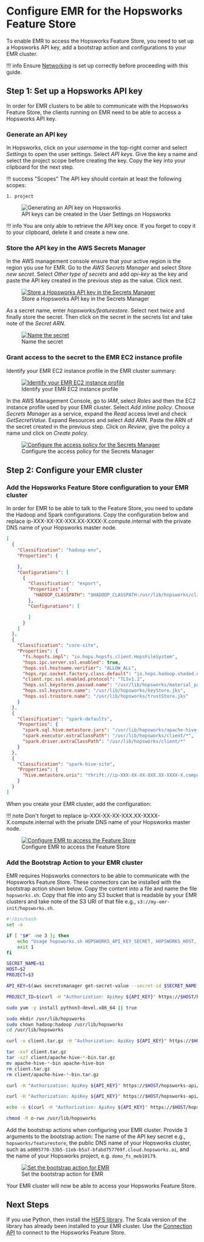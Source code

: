 # Configure EMR for the Hopsworks Feature Store
To enable EMR to access the Hopsworks Feature Store, you need to set up a Hopsworks API key, add a bootstrap action and configurations to your EMR cluster.

!!! info
    Ensure [Networking](networking.md) is set up correctly before proceeding with this guide.

## Step 1: Set up a Hopsworks API key
In order for EMR clusters to be able to communicate with the Hopsworks Feature Store, the clients running on EMR need to be able to access a Hopsworks API key.

### Generate an API key

In Hopsworks, click on your *username* in the top-right corner and select *Settings* to open the user settings. Select *API keys*. Give the key a name and select the project scope before creating the key. Copy the key into your clipboard for the next step.

!!! success "Scopes"
    The API key should contain at least the following scopes:

    1. project

<p align="center">
  <figure>
    <img src="../../../assets/images/emr/api_key.png" alt="Generating an API key on Hopsworks">
    <figcaption>API keys can be created in the User Settings on Hopsworks</figcaption>
  </figure>
</p>

!!! info
    You are only able to retrieve the API key once. If you forget to copy it to your clipboard, delete it and create a new one.

### Store the API key in the AWS Secrets Manager

In the AWS management console ensure that your active region is the region you use for EMR.
Go to the *AWS Secrets Manager* and select *Store new secret*. Select *Other type of secrets* and add *api-key*
as the key and paste the API key created in the previous step as the value. Click next.

<p align="center">
  <figure>
    <a  href="../../../assets/images/databricks/aws/databricks_secrets_manager_step_1.png">
      <img src="../../../assets/images/databricks/aws/databricks_secrets_manager_step_1.png" alt="Store a Hopsworks API key in the Secrets Manager">
    </a>
    <figcaption>Store a Hopsworks API key in the Secrets Manager</figcaption>
  </figure>
</p>

As a secret name, enter *hopsworks/featurestore*. Select next twice and finally store the secret.
Then click on the secret in the secrets list and take note of the *Secret ARN*.

<p align="center">
  <figure>
    <a  href="../../../assets/images/emr/secrets_manager.png">
      <img src="../../../assets/images/emr/secrets_manager.png" alt="Name the secret">
    </a>
    <figcaption>Name the secret</figcaption>
  </figure>
</p>

### Grant access to the secret to the EMR EC2 instance profile

Identify your EMR EC2 instance profile in the EMR cluster summary:
<p align="center">
  <figure>
    <a  href="../../../assets/images/emr/emr_instance_profile.png">
      <img src="../../../assets/images/emr/emr_instance_profile.png" alt="Identify your EMR EC2 instance profile">
    </a>
    <figcaption>Identify your EMR EC2 instance profile</figcaption>
  </figure>
</p>


In the AWS Management Console, go to *IAM*, select *Roles* and then the EC2 instance profile used by your EMR cluster.
Select *Add inline policy*. Choose *Secrets Manager* as a service, expand the *Read* access level and check *GetSecretValue*.
Expand Resources and select *Add ARN*. Paste the ARN of the secret created in the previous step.
Click on *Review*, give the policy a name und click on *Create policy*.

<p align="center">
  <figure>
    <a  href="../../../assets/images/emr/emr_policy.png">
      <img src="../../../assets/images/emr/emr_policy.png" alt="Configure the access policy for the Secrets Manager">
    </a>
    <figcaption>Configure the access policy for the Secrets Manager</figcaption>
  </figure>
</p>

## Step 2: Configure your EMR cluster

### Add the Hopsworks Feature Store configuration to your EMR cluster
In order for EMR to be able to talk to the Feature Store, you need to update the Hadoop and Spark configurations.
Copy the configuration below and replace ip-XXX-XX-XX-XXX.XX-XXXX-X.compute.internal with the private DNS name of your Hopsworks master node.

```json
[
  {
    "Classification": "hadoop-env",
    "Properties": {

    },
    "Configurations": [
      {
        "Classification": "export",
        "Properties": {
          "HADOOP_CLASSPATH": "$HADOOP_CLASSPATH:/usr/lib/hopsworks/client/*"
        },
        "Configurations": [

        ]
      }
    ]
  },
  {
    "Classification": "core-site",
    "Properties": {
      "fs.hopsfs.impl": "io.hops.hopsfs.client.HopsFileSystem",
      "hops.ipc.server.ssl.enabled": true,
      "hops.ssl.hostname.verifier": "ALLOW_ALL",
      "hops.rpc.socket.factory.class.default": "io.hops.hadoop.shaded.org.apache.hadoop.net.HopsSSLSocketFactory",
      "client.rpc.ssl.enabled.protocol": "TLSv1.2",
      "hops.ssl.keystores.passwd.name": "/usr/lib/hopsworks/material_passwd",
      "hops.ssl.keystore.name": "/usr/lib/hopsworks/keyStore.jks",
      "hops.ssl.trustore.name": "/usr/lib/hopsworks/trustStore.jks"
    }
  },
  {
    "Classification": "spark-defaults",
    "Properties": {
      "spark.sql.hive.metastore.jars": "/usr/lib/hopsworks/apache-hive-bin/lib/*",
      "spark.executor.extraClassPath": "/usr/lib/hopsworks/client/*",
      "spark.driver.extraClassPath": "/usr/lib/hopsworks/client/*"
    }
  },
  {
    "Classification": "spark-hive-site",
    "Properties": {
      "hive.metastore.uris": "thrift://ip-XXX-XX-XX-XXX.XX-XXXX-X.compute.internal:9083"
    }
  }
]
```

When you create your EMR cluster, add the configuration:

!!! note
    Don't forget to replace ip-XXX-XX-XX-XXX.XX-XXXX-X.compute.internal with the private DNS name of your Hopsworks master node.

<p align="center">
  <figure>
    <a  href="../../../assets/images/emr/emr_config.png">
      <img src="../../../assets/images/emr/emr_config.png" alt="Configure EMR to access the Feature Store">
    </a>
    <figcaption>Configure EMR to access the Feature Store</figcaption>
  </figure>
</p>

### Add the Bootstrap Action to your EMR cluster

EMR requires Hopsworks connectors to be able to communicate with the Hopsworks Feature Store. These connectors can be installed with the
bootstrap action shown below. Copy the content into a file and name the file `hopsworks.sh`. Copy that file into any S3 bucket that
is readable by your EMR clusters and take note of the S3 URI of that file e.g., `s3://my-emr-init/hopsworks.sh`.

```bash
#!/bin/bash
set -e

if [ "$#" -ne 3 ]; then
    echo "Usage hopsworks.sh HOPSWORKS_API_KEY_SECRET, HOPSWORKS_HOST, PROJECT_NAME"
    exit 1
fi

SECRET_NAME=$1
HOST=$2
PROJECT=$3

API_KEY=$(aws secretsmanager get-secret-value --secret-id $SECRET_NAME | jq -r .SecretString | jq -r '.["api-key"]')

PROJECT_ID=$(curl -H "Authorization: ApiKey ${API_KEY}" https://$HOST/hopsworks-api/api/project/getProjectInfo/$PROJECT | jq -r .projectId)

sudo yum -y install python3-devel.x86_64 || true

sudo mkdir /usr/lib/hopsworks
sudo chown hadoop:hadoop /usr/lib/hopsworks
cd /usr/lib/hopsworks

curl -o client.tar.gz -H "Authorization: ApiKey ${API_KEY}" https://$HOST/hopsworks-api/api/project/$PROJECT_ID/client

tar -xvf client.tar.gz
tar -xzf client/apache-hive-*-bin.tar.gz
mv apache-hive-*-bin apache-hive-bin
rm client.tar.gz
rm client/apache-hive-*-bin.tar.gz

curl -H "Authorization: ApiKey ${API_KEY}" https://$HOST/hopsworks-api/api/project/$PROJECT_ID/credentials | jq -r .kStore | base64 -d > keyStore.jks

curl -H "Authorization: ApiKey ${API_KEY}" https://$HOST/hopsworks-api/api/project/$PROJECT_ID/credentials | jq -r .tStore | base64 -d > trustStore.jks

echo -n $(curl -H "Authorization: ApiKey ${API_KEY}" https://$HOST/hopsworks-api/api/project/$PROJECT_ID/credentials | jq -r .password) > material_passwd

chmod -R o-rwx /usr/lib/hopsworks
```

Add the bootstrap actions when configuring your EMR cluster. Provide 3 arguments to the bootstrap action: The name of the API key secret e.g., `hopsworks/featurestore`,
the public DNS name of your Hopsworks cluster, such as `ad005770-33b5-11eb-b5a7-bfabd757769f.cloud.hopsworks.ai`, and the name of your Hopsworks project, e.g. `demo_fs_meb10179`.

<p align="center">
  <figure>
    <a  href="../../../assets/images/emr/emr_bootstrap_action.png">
      <img src="../../../assets/images/emr/emr_bootstrap_action.png" alt="Set the bootstrap action for EMR">
    </a>
    <figcaption>Set the bootstrap action for EMR</figcaption>
  </figure>
</p>

Your EMR cluster will now be able to access your Hopsworks Feature Store.

## Next Steps

If you use Python, then install the [HSFS library](https://pypi.org/project/hsfs/). The Scala version of the library has already been installed to your EMR cluster.
Use the [Connection API](../../../generated/api/connection_api/) to connect to the Hopsworks Feature Store.
